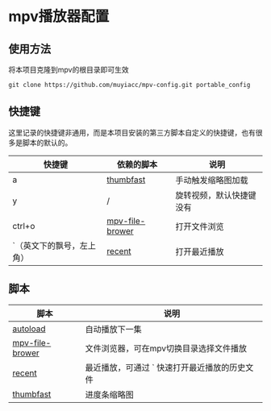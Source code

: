 # mpv播放器配置


## 使用方法

将本项目克隆到mpv的根目录即可生效<br>
```
git clone https://github.com/muyiacc/mpv-config.git portable_config
```

## 快捷键
这里记录的快捷键非通用，而是本项目安装的第三方脚本自定义的快捷键，也有很多是脚本的默认的。

| 快捷键 | 依赖的脚本 | 说明 |
| --- | --- | --- |
| a | [thumbfast](https://github.com/po5/thumbfast) | 手动触发缩略图加载|
| y | / | 旋转视频，默认快捷键没有
| ctrl+o | [mpv-file-brower](https://github.com/CogentRedTester/mpv-file-browser) | 打开文件浏览 |
| `（英文下的飘号，左上角） |  [recent](https://github.com/hacel/recent) | 打开最近播放 |

## 脚本
| 脚本 | 说明 |
| --- | --- |
| [autoload](https://github.com/mpv-player/mpv/blob/master/TOOLS/lua/autoload.lua) | 自动播放下一集 |
| [mpv-file-brower](https://github.com/CogentRedTester/mpv-file-browser) | 文件浏览器，可在mpv切换目录选择文件播放 |
| [recent](https://github.com/hacel/recent) | 最近播放，可通过 ` 快速打开最近播放的历史文件|
| [thumbfast](https://github.com/po5/thumbfast) | 进度条缩略图 |

